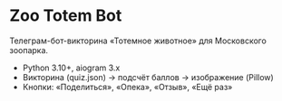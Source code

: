 # Zoo Totem Bot

Телеграм-бот-викторина «Тотемное животное» для Московского зоопарка.
- Python 3.10+, aiogram 3.x  
- Викторина (quiz.json) → подсчёт баллов → изображение (Pillow)  
- Кнопки: «Поделиться», «Опека», «Отзыв», «Ещё раз»  
